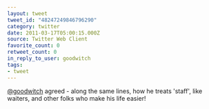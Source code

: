 ```yaml
---
layout: tweet
tweet_id: "48247249846796290"
category: twitter
date: 2011-03-17T05:00:15.000Z
source: Twitter Web Client
favorite_count: 0
retweet_count: 0
in_reply_to_user: goodwitch
tags:
- tweet
---
```


[@goodwitch](https://twitter.com/@goodwitch) agreed - along the same lines, how he treats 'staff', like waiters, and other folks who make his life easier!

